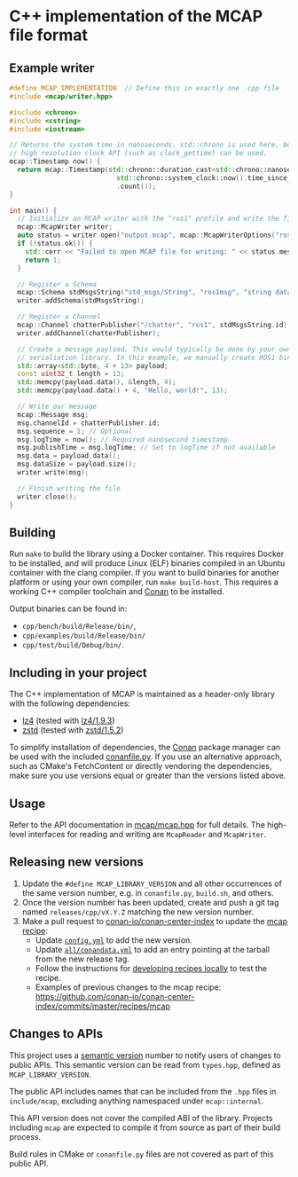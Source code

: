 # C++ implementation of the MCAP file format

## Example writer

<!-- cspell: disable -->

```cpp
#define MCAP_IMPLEMENTATION  // Define this in exactly one .cpp file
#include <mcap/writer.hpp>

#include <chrono>
#include <cstring>
#include <iostream>

// Returns the system time in nanoseconds. std::chrono is used here, but any
// high resolution clock API (such as clock_gettime) can be used.
mcap::Timestamp now() {
  return mcap::Timestamp(std::chrono::duration_cast<std::chrono::nanoseconds>(
                           std::chrono::system_clock::now().time_since_epoch())
                           .count());
}

int main() {
  // Initialize an MCAP writer with the "ros1" profile and write the file header
  mcap::McapWriter writer;
  auto status = writer.open("output.mcap", mcap::McapWriterOptions("ros1"));
  if (!status.ok()) {
    std::cerr << "Failed to open MCAP file for writing: " << status.message << "\n";
    return 1;
  }

  // Register a Schema
  mcap::Schema stdMsgsString("std_msgs/String", "ros1msg", "string data");
  writer.addSchema(stdMsgsString);

  // Register a Channel
  mcap::Channel chatterPublisher("/chatter", "ros1", stdMsgsString.id);
  writer.addChannel(chatterPublisher);

  // Create a message payload. This would typically be done by your own
  // serialiation library. In this example, we manually create ROS1 binary data
  std::array<std::byte, 4 + 13> payload;
  const uint32_t length = 13;
  std::memcpy(payload.data(), &length, 4);
  std::memcpy(payload.data() + 4, "Hello, world!", 13);

  // Write our message
  mcap::Message msg;
  msg.channelId = chatterPublisher.id;
  msg.sequence = 1; // Optional
  msg.logTime = now(); // Required nanosecond timestamp
  msg.publishTime = msg.logTime; // Set to logTime if not available
  msg.data = payload.data();
  msg.dataSize = payload.size();
  writer.write(msg);

  // Finish writing the file
  writer.close();
}
```

<!-- cspell: enable -->

## Building

Run `make` to build the library using a Docker container. This requires Docker
to be installed, and will produce Linux (ELF) binaries compiled in an Ubuntu
container with the clang compiler. If you want to build binaries for another
platform or using your own compiler, run `make build-host`. This requires a
working C++ compiler toolchain and [Conan](https://conan.io/) to be installed.

Output binaries can be found in:

- `cpp/bench/build/Release/bin/`,
- `cpp/examples/build/Release/bin/`
- `cpp/test/build/Debug/bin/`.

## Including in your project

The C++ implementation of MCAP is maintained as a header-only library with the
following dependencies:

- [lz4](https://lz4.github.io/lz4/) (tested with [lz4/1.9.3](https://conan.io/center/lz4))
- [zstd](https://facebook.github.io/zstd/) (tested with [zstd/1.5.2](https://conan.io/center/zstd))

To simplify installation of dependencies, the [Conan](https://conan.io/) package
manager can be used with the included
[conanfile.py](https://github.com/foxglove/mcap/blob/main/cpp/mcap/conanfile.py).
If you use an alternative approach, such as CMake's FetchContent or directly
vendoring the dependencies, make sure you use versions equal or greater than the
versions listed above.

## Usage

Refer to the API documentation in
[mcap/mcap.hpp](https://github.com/foxglove/mcap/blob/main/cpp/mcap/include/mcap/mcap.hpp)
for full details. The high-level interfaces for reading and writing are
`McapReader` and `McapWriter`.

## Releasing new versions

1. Update the `#define MCAP_LIBRARY_VERSION` and all other occurrences of the same version number, e.g. in `conanfile.py`, `build.sh`, and others.
1. Once the version number has been updated, create and push a git tag named `releases/cpp/vX.Y.Z` matching the new version number.
1. Make a pull request to [conan-io/conan-center-index](https://github.com/conan-io/conan-center-index) to update the [mcap recipe](https://github.com/conan-io/conan-center-index/tree/master/recipes/mcap):
   - Update [`config.yml`](https://github.com/conan-io/conan-center-index/blob/master/recipes/mcap/config.yml) to add the new version.
   - Update [`all/conandata.yml`](https://github.com/conan-io/conan-center-index/blob/master/recipes/mcap/all/conandata.yml) to add an entry pointing at the tarball from the new release tag. <!-- cspell: word conandata -->
   - Follow the instructions for [developing recipes locally](https://github.com/conan-io/conan-center-index/blob/master/docs/developing_recipes_locally.md) to test the recipe.
   - Examples of previous changes to the mcap recipe: https://github.com/conan-io/conan-center-index/commits/master/recipes/mcap

## Changes to APIs

This project uses a [semantic version](https://semver.org) number to notify users of changes to public APIs.
This semantic version can be read from `types.hpp`, defined as `MCAP_LIBRARY_VERSION`.

The public API includes names that can be included from the `.hpp` files in `include/mcap`, excluding anything namespaced under `mcap::internal`.

This API version does not cover the compiled ABI of the library. Projects including `mcap` are expected
to compile it from source as part of their build process.

Build rules in CMake or `conanfile.py` files are not covered as part of this public API.
